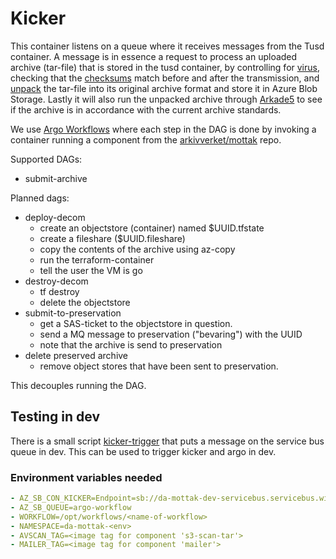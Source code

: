 # Kicker

This container listens on a queue where it receives messages from the Tusd container.
A message is in essence a request to process an uploaded archive (tar-file) that is stored in the tusd container,
by controlling for [virus](https://github.com/arkivverket/mottak/tree/develop/s3-scan-tar),
checking that the [checksums](https://github.com/arkivverket/mottak/tree/develop/s3-checksum256) match before and after the transmission,
and [unpack](https://github.com/arkivverket/mottak/tree/develop/s3-unpack) the tar-file into its original archive format and store it in Azure Blob Storage.
Lastly it will also run the unpacked archive through [Arkade5](https://github.com/arkivverket/mottak/tree/develop/arkade5)
to see if the archive is in accordance with the current archive standards.

We use [Argo Workflows](https://argoproj.github.io/projects/argo) where each step in the DAG is done by invoking a container
running a component from the [arkivverket/mottak](https://github.com/arkivverket/mottak) repo.

Supported DAGs:
 - submit-archive

Planned dags:
 - deploy-decom
   - create an objectstore (container) named $UUID.tfstate
   - create a fileshare ($UUID.fileshare)
   - copy the contents of the archive using az-copy
   - run the terraform-container
   - tell the user the VM is go
 - destroy-decom
   - tf destroy
   - delete the objectstore
 - submit-to-preservation
   - get a SAS-ticket to the objectstore in question.
   - send a MQ message to preservation ("bevaring") with the UUID
   - note that the archive is send to preservation
 - delete preserved archive
   - remove object stores that have been sent to preservation.

This decouples running the DAG.


## Testing in dev
There is a small script [kicker-trigger](tests/kicker-trigger) that puts a message on the service bus queue in dev.
This can be used to trigger kicker and argo in dev.


### Environment variables needed
```yaml
- AZ_SB_CON_KICKER=Endpoint=sb://da-mottak-dev-servicebus.servicebus.windows.net/;SharedAccessKeyName=argo-kicker;SharedAccessKey=<secret>
- AZ_SB_QUEUE=argo-workflow
- WORKFLOW=/opt/workflows/<name-of-workflow>
- NAMESPACE=da-mottak-<env>
- AVSCAN_TAG=<image tag for component 's3-scan-tar'>
- MAILER_TAG=<image tag for component 'mailer'>
```
